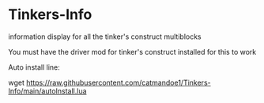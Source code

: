 # Tinkers-Info
information display for all the tinker's construct multiblocks

You must have the driver mod for tinker's construct installed for this to work

Auto install line:

wget https://raw.githubusercontent.com/catmandoe1/Tinkers-Info/main/autoInstall.lua
